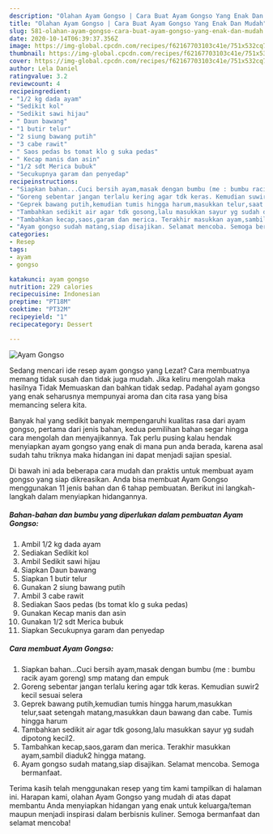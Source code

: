 ```yaml
---
description: "Olahan Ayam Gongso | Cara Buat Ayam Gongso Yang Enak Dan Mudah"
title: "Olahan Ayam Gongso | Cara Buat Ayam Gongso Yang Enak Dan Mudah"
slug: 581-olahan-ayam-gongso-cara-buat-ayam-gongso-yang-enak-dan-mudah
date: 2020-10-14T06:39:37.356Z
image: https://img-global.cpcdn.com/recipes/f62167703103c41e/751x532cq70/ayam-gongso-foto-resep-utama.jpg
thumbnail: https://img-global.cpcdn.com/recipes/f62167703103c41e/751x532cq70/ayam-gongso-foto-resep-utama.jpg
cover: https://img-global.cpcdn.com/recipes/f62167703103c41e/751x532cq70/ayam-gongso-foto-resep-utama.jpg
author: Lela Daniel
ratingvalue: 3.2
reviewcount: 4
recipeingredient:
- "1/2 kg dada ayam"
- "Sedikit kol"
- "Sedikit sawi hijau"
- " Daun bawang"
- "1 butir telur"
- "2 siung bawang putih"
- "3 cabe rawit"
- " Saos pedas bs tomat klo g suka pedas"
- " Kecap manis dan asin"
- "1/2 sdt Merica bubuk"
- "Secukupnya garam dan penyedap"
recipeinstructions:
- "Siapkan bahan...Cuci bersih ayam,masak dengan bumbu (me : bumbu racik ayam goreng) smp matang dan empuk"
- "Goreng sebentar jangan terlalu kering agar tdk keras. Kemudian suwir2 kecil sesuai selera"
- "Geprek bawang putih,kemudian tumis hingga harum,masukkan telur,saat setengah matang,masukkan daun bawang dan cabe. Tumis hingga harum"
- "Tambahkan sedikit air agar tdk gosong,lalu masukkan sayur yg sudah dipotong kecil2."
- "Tambahkan kecap,saos,garam dan merica. Terakhir masukkan ayam,sambil diaduk2 hingga matang."
- "Ayam gongso sudah matang,siap disajikan. Selamat mencoba. Semoga bermanfaat."
categories:
- Resep
tags:
- ayam
- gongso

katakunci: ayam gongso 
nutrition: 229 calories
recipecuisine: Indonesian
preptime: "PT18M"
cooktime: "PT32M"
recipeyield: "1"
recipecategory: Dessert

---
```



![Ayam Gongso](https://img-global.cpcdn.com/recipes/f62167703103c41e/751x532cq70/ayam-gongso-foto-resep-utama.jpg)

Sedang mencari ide resep ayam gongso yang Lezat? Cara membuatnya memang tidak susah dan tidak juga mudah. Jika keliru mengolah maka hasilnya Tidak Memuaskan dan bahkan tidak sedap. Padahal ayam gongso yang enak seharusnya mempunyai aroma dan cita rasa yang bisa memancing selera kita.



Banyak hal yang sedikit banyak mempengaruhi kualitas rasa dari ayam gongso, pertama dari jenis bahan, kedua pemilihan bahan segar hingga cara mengolah dan menyajikannya. Tak perlu pusing kalau hendak menyiapkan ayam gongso yang enak di mana pun anda berada, karena asal sudah tahu triknya maka hidangan ini dapat menjadi sajian spesial.


Di bawah ini ada beberapa cara mudah dan praktis untuk membuat ayam gongso yang siap dikreasikan. Anda bisa membuat Ayam Gongso menggunakan 11 jenis bahan dan 6 tahap pembuatan. Berikut ini langkah-langkah dalam menyiapkan hidangannya.

<!--inarticleads1-->

##### Bahan-bahan dan bumbu yang diperlukan dalam pembuatan Ayam Gongso:

1. Ambil 1/2 kg dada ayam
1. Sediakan Sedikit kol
1. Ambil Sedikit sawi hijau
1. Siapkan  Daun bawang
1. Siapkan 1 butir telur
1. Gunakan 2 siung bawang putih
1. Ambil 3 cabe rawit
1. Sediakan  Saos pedas (bs tomat klo g suka pedas)
1. Gunakan  Kecap manis dan asin
1. Gunakan 1/2 sdt Merica bubuk
1. Siapkan Secukupnya garam dan penyedap




<!--inarticleads2-->

##### Cara membuat Ayam Gongso:

1. Siapkan bahan...Cuci bersih ayam,masak dengan bumbu (me : bumbu racik ayam goreng) smp matang dan empuk
1. Goreng sebentar jangan terlalu kering agar tdk keras. Kemudian suwir2 kecil sesuai selera
1. Geprek bawang putih,kemudian tumis hingga harum,masukkan telur,saat setengah matang,masukkan daun bawang dan cabe. Tumis hingga harum
1. Tambahkan sedikit air agar tdk gosong,lalu masukkan sayur yg sudah dipotong kecil2.
1. Tambahkan kecap,saos,garam dan merica. Terakhir masukkan ayam,sambil diaduk2 hingga matang.
1. Ayam gongso sudah matang,siap disajikan. Selamat mencoba. Semoga bermanfaat.




Terima kasih telah menggunakan resep yang tim kami tampilkan di halaman ini. Harapan kami, olahan Ayam Gongso yang mudah di atas dapat membantu Anda menyiapkan hidangan yang enak untuk keluarga/teman maupun menjadi inspirasi dalam berbisnis kuliner. Semoga bermanfaat dan selamat mencoba!
